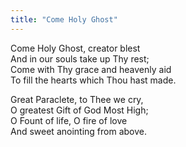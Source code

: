 ```yaml
---
title: "Come Holy Ghost"
---
```


Come Holy Ghost, creator blest   
And in our souls take up Thy rest;   
Come with Thy grace and heavenly aid   
To fill the hearts which Thou hast made.

Great Paraclete, to Thee we cry,   
O greatest Gift of God Most High;   
O Fount of life, O fire of love   
And sweet anointing from above.